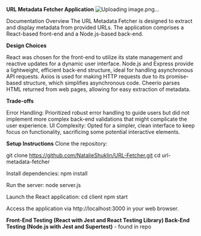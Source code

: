 **URL Metadata Fetcher Application**
![Uploading image.png…]()

Documentation Overview The URL Metadata Fetcher is designed to extract and display metadata from provided URLs. The application comprises a React-based front-end and a Node.js-based back-end.

**Design Choices**

React was chosen for the front-end to utilize its state management and reactive updates for a dynamic user interface. Node.js and Express provide a lightweight, efficient back-end structure, ideal for handling asynchronous API requests. Axios is used for making HTTP requests due to its promise-based structure, which simplifies asynchronous code. Cheerio parses HTML returned from web pages, allowing for easy extraction of metadata.

**Trade-offs**

Error Handling: Prioritized robust error handling to guide users but did not implement more complex back-end validations that might complicate the user experience. UI Complexity: Opted for a simpler, clean interface to keep focus on functionality, sacrificing some potential interactive elements.

**Setup Instructions**  Clone the repository:

git clone https://github.com/NatalieShuklin/URL-Fetcher.git cd url-metadata-fetcher

Install dependencies: npm install

Run the server: node server.js

Launch the React application: cd client npm start

Access the application via http://localhost:3000 in your web browser.

**Front-End Testing (React with Jest and React Testing Library) 
Back-End Testing (Node.js with Jest and Supertest)**
    - found in repo
